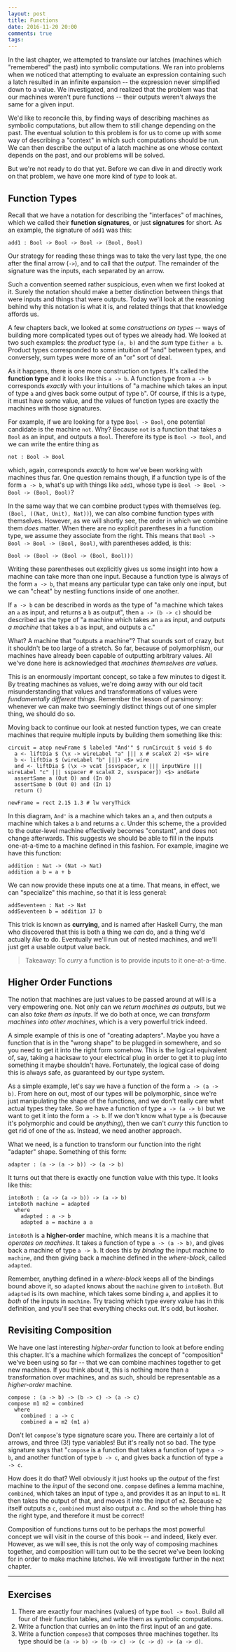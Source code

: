 ```yaml
---
layout: post
title: Functions
date: 2016-11-20 20:00
comments: true
tags:
---
```


In the last chapter, we attempted to translate our latches (machines which
"remembered" the past) into symbolic computations. We ran into problems when we
noticed that attempting to evaluate an expression containing such a latch
resulted in an infinite expansion -- the expression never simplified down to a
value. We investigated, and realized that the problem was that our machines
weren't pure functions -- their outputs weren't always the same for a given
input.

We'd like to reconcile this, by finding ways of describing machines as symbolic
computations, but allow them to still change depending on the past. The eventual
solution to this problem is for us to come up with some way of describing a
"context" in which such computations should be run. We can then describe the
output of a latch machine as one whose context depends on the past, and our
problems will be solved.

But we're not ready to do that yet. Before we can dive in and directly work on
that problem, we have one more kind of *type* to look at.



## Function Types

Recall that we have a notation for describing the "interfaces" of machines,
which we called their **function signatures**, or just **signatures** for short.
As an example, the signature of `add1` was this:

```
add1 : Bool -> Bool -> Bool -> (Bool, Bool)
```

Our strategy for reading these things was to take the very last type, the one
after the final arrow (`->`), and to call that the *output*. The remainder of
the signature was the inputs, each separated by an arrow.

Such a convention seemed rather suspicious, even when we first looked at it.
Surely the notation should make a better distinction between things that were
inputs and things that were outputs. Today we'll look at the reasoning behind
why this notation is what it is, and related things that that knowledge affords
us.

A few chapters back, we looked at some *constructions on types* -- ways of
building more complicated types out of types we already had. We looked at two
such examples: the *product* type `(a, b)` and the *sum* type `Either a b`.
Product types corresponded to some intuition of "and" between types, and
conversely, sum types were more of an "or" sort of deal.

As it happens, there is one more construction on types. It's called the
**function type** and it looks like this `a -> b`. A function type from `a -> b`
corresponds *exactly* with your intuitions of "a machine which takes an input of
type `a` and gives back some output of type `b`". Of course, if this is a type,
it must have some value, and the values of function types are exactly the
machines with those signatures.

For example, if we are looking for a type `Bool -> Bool`, one potential
candidate is the machine `not`. Why? Because `not` is a function that takes a
`Bool` as an input, and outputs a `Bool`. Therefore its type is `Bool -> Bool`,
and we can write the entire thing as

```
not : Bool -> Bool
```

which, again, corresponds *exactly* to how we've been working with machines thus
far. One question remains though, if a function type is of the form `a -> b`,
what's up with things like `add1`, whose type is `Bool -> Bool -> Bool -> (Bool,
Bool)`?

In the same way that we can combine product types with themselves (eg. `(Bool,
((Nat, Unit), Nat))`), we can also combine function types with themselves.
However, as we will shortly see, the order in which we combine them *does*
matter. When there are no explicit parentheses in a function type, we assume
they associate from the right. This means that `Bool -> Bool -> Bool -> (Bool,
Bool)`, with parentheses added, is this:

`Bool -> (Bool -> (Bool -> (Bool, Bool)))`

Writing these parentheses out explicitly gives us some insight into how a
machine can take more than one input. Because a function type is always of the
form `a -> b`, that means any particular type can take only one input, but we
can "cheat" by nestling functions inside of one another.

If `a -> b` can be described in words as the type of "a machine which takes an
`a` as input, and returns a `b` as output", then `a -> (b -> c)` should be
described as the type of "a machine which takes an `a` as input, and *outputs a
machine* that takes a `b` as input, and outputs a `c`."

What? A machine that "outputs a machine"? That sounds sort of crazy, but it
shouldn't be too large of a stretch. So far, because of polymorphism, our
machines have already been capable of outputting arbitrary values. All we've
done here is acknowledged that *machines themselves are values*.

This is an enormously important concept, so take a few minutes to digest it. By
treating machines as values, we're doing away with our old tacit
misunderstanding that values and transformations of values were *fundamentally
different things*. Remember the lesson of parsimony: whenever we can make two
seemingly distinct things out of one simpler thing, we should do so.

Moving back to continue our look at nested function types, we can create
machines that require multiple inputs by building them something like this:

```{#currying}
circuit = atop newFrame $ labeled "And'" $ runCircuit $ void $ do
  a <- liftDia $ (\x -> wireLabel "a" ||| x # scaleX 2) <$> wire
  b <- liftDia $ (wireLabel "b" |||) <$> wire
  and <- liftDia $ (\x -> vcat [ssvspacer, x ||| inputWire ||| wireLabel "c" ||| sspacer # scaleX 2, ssvspacer]) <$> andGate
  assertSame a (Out 0) and (In 0)
  assertSame b (Out 0) and (In 1)
  return ()

newFrame = rect 2.15 1.3 # lw veryThick
```

In this diagram, `And'` is a machine which takes an `a`, and then outputs a
machine which takes a `b` and returns a `c`. Under this scheme, the `a` provided
to the outer-level machine effectively becomes "constant", and does not change
afterwards. This suggests we should be able to fill in the inputs one-at-a-time
to a machine defined in this fashion. For example, imagine we have this
function:

```
addition : Nat -> (Nat -> Nat)
addition a b = a + b
```

We can now provide these inputs one at a time. That means, in effect, we can
"specialize" this machine, so that it is less general:

```
addSeventeen : Nat -> Nat
addSeventeen b = addition 17 b
```

This trick is known as **currying**, and is named after Haskell Curry, the man
who discovered that this is both a thing we *can* do, and a thing we'd actually
*like* to do. Eventually we'll run out of nested machines, and we'll just get a
usable output value back.

> Takeaway: To *curry* a function is to provide inputs to it one-at-a-time.



## Higher Order Functions

The notion that machines are just values to be passed around at will is a very
empowering one. Not only can we *return machines as outputs*, but we can also
*take them as inputs*. If we do both at once, we can *transform machines into
other machines*, which is a very powerful trick indeed.

A simple example of this is one of "creating adapters". Maybe you have a
function that is in the "wrong shape" to be plugged in somewhere, and so you
need to get it into the right form somehow. This is the logical equivalent of,
say, taking a hacksaw to your electrical plug in order to get it to plug into
something it maybe shouldn't have. Fortunately, the logical case of doing this
is always safe, as guaranteed by our type system.

As a simple example, let's say we have a function of the form `a -> (a -> b)`.
From here on out, most of our types will be polymorphic, since we're just
manipulating the shape of the functions, and we don't really care what actual
types they take. So we have a function of type `a -> (a -> b)` but we want to
get it into the form `a -> b`. If we don't know what type `a` is (because it's
polymorphic and could be *anything*), then we can't *curry* this function to get
rid of one of the `a`s. Instead, we need another approach.

What we need, is a function to transform our function into the right "adapter"
shape. Something of this form:

```
adapter : (a -> (a -> b)) -> (a -> b)
```

It turns out that there is exactly one function value with this type. It looks
like this:

```
intoBoth : (a -> (a -> b)) -> (a -> b)
intoBoth machine = adapted
  where
    adapted : a -> b
    adapted a = machine a a
```

`intoBoth` is a **higher-order** machine, which means it is a machine that
*operates on machines*. It takes a function of type `a -> (a -> b)`, and gives
back a machine of type `a -> b`. It does this by *binding* the input machine to
`machine`, and then giving back a machine defined in the *where-block*, called
`adapted`.

Remember, anything defined in a *where-block* keeps all of the bindings
bound above it, so `adapted` knows about the `machine` given to `intoBoth`. But
`adapted` is its own machine, which takes some binding `a`, and applies it to
*both* of the inputs in `machine`. Try tracing which type every value has in
this definition, and you'll see that everything checks out. It's odd, but
kosher.



## Revisiting Composition

We have one last interesting *higher-order* function to look at before ending
this chapter. It's a machine which formalizes the concept of "composition" we've
been using so far -- that we can combine machines together to get new machines.
If you think about it, this is nothing more than a transformation over machines,
and as such, should be representable as a *higher-order* machine.

```
compose : (a -> b) -> (b -> c) -> (a -> c)
compose m1 m2 = combined
  where
    combined : a -> c
    combined a = m2 (m1 a)
```

Don't let `compose`'s type signature scare you. There are certainly a lot of
arrows, and three (3!) type variables! But it's really not so bad. The type
signature says that "`compose` is a function that takes a function of type `a ->
b`, and another function of type `b -> c`, and gives back a function of type `a
-> c`.

How does it do that? Well obviously it just hooks up the *output* of the first
machine to the *input* of the second one. `compose` defines a lemma machine,
`combined`, which takes an input of type `a`, and provides it as an input to
`m1`. It then takes the output of that, and moves it into the input of `m2`.
Because `m2` itself outputs a `c`, `combined` must also output a `c`. And so the
whole thing has the right type, and therefore it must be correct!

Composition of functions turns out to be perhaps the most powerful concept we
will visit in the course of this book -- and indeed, likely ever. However, as
we will see, this is not the only way of composing machines together, and
composition will turn out to be the secret we've been looking for in order to
make machine latches. We will investigate further in the next chapter.

---

## Exercises

1) There are exactly four machines (values) of type `Bool -> Bool`. Build all
   four of their function tables, and write them as symbolic computations.
2) Write a function that curries an `On` into the first input of an `and` gate.
3) Write a function `compose3` that composes three machines together. Its type
   should be `(a -> b) -> (b -> c) -> (c -> d) -> (a -> d)`.

